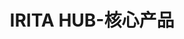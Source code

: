 ---
{
    layout: Layout,
    isIritaHub: true,
    title: IRITA HUB-核心产品,
    titleContent: {
        title: 异构区块链跨链服务枢纽 - IRITA HUB,
        subTitle: 已适配众多主流联盟链和公链 · 跨系统的可信数据和交互服务
    },
    introContent: {
        title: 产品简介,
        description: [
            {paragraph: IRITA HUB 是 IRITA 联盟链产品线中专注跨链服务的产品。IRITA HUB 支持数字化创新服务的业务交互和价值交换枢纽，专注于助力实体经济与数字经济深度融合。},
            {paragraph: IRITA HUB 既可以支持 Hyperledger Fabric、FISCO BCOS、梧桐链等联盟链之间的跨链交互，还可以支持联盟链与以太坊等公有链的跨链交互，以及访问 Chainlink 预言机等链外可信数据，为实现跨链可信数据交互和跨链协作提供重要的技术基础。},
            {paragraph: IRITA HUB 的跨链机制采用了业界具有前沿创新性的 IBC + iService，其应用层协议 iService 模块能高效支持包括异构系统跨链、同构系统跨链和大数据存储层等在内的链上/链下/跨链应用层交互；跨链服务市场及治理。边界智能自主创新的相关技术已经提交专利申请，其底层协议的开源实现受到国内外业界认可。},
            {paragraph:  IRITA HUB 已经部署在 BSN (<a href="https://bsnbase.com/" target="_blank" rel="noopener noreferrer"> www.bsnbase.com</a> )，以及其他数字新基建环境中，以实现传统金融系统、分布式金融区块链应用以及其他复杂商业系统间的可信互操作和数据共享。同时，IRITA HUB 围绕企业计算需求，对 ID 的管理、数据隐私保护等功能需求做出了更多支持。},
        ]
    },
    architectureContent: {
        title: 产品架构
    },
    advantageContent: {
        title: 产品优势,
        advList: [
            {
                iconName: tongxinxieyi.png,
                title: 通用化通信协议,
                description: 基于 IBC 跨链通讯协议，结合核心跨链信息验证，实现异构区块链链间资产、数据及计算服务的可信互操作
            },
            {
                iconName: dongtaikekuozhan.png,
                title: 动态可扩展,
                description: 支持跨链中继枢纽运行过程中动态增加业务应用链，实现应用级别可扩展；基于 iService Ex 可信跨链服务网关实现跨链服务可扩展
            },
            {
                iconName: gaoanquanxing.png,
                title: 高安全性,
                description: 各异构链业务隔离：支持多链结构，实现不同异构链账本隔离；从数据安全，身份安全，通信安全等多个维度进行安全加密，实现数据隐私安全
            },
            {
                iconName: yiyunwei.png,
                title: 易运维,
                description: 基于插件机制，采用模块化的技术架构完成无侵入的动态适配，在跨链网关不停机的情况下进行插件和服务模块的更新，降低运维成本
            },
        ]
    }
}
---